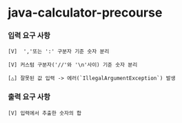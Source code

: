 # java-calculator-precourse

### **입력 요구 사항**
    
    [V]  ','또는 ':' 구분자 기준 숫자 분리

    [V] 커스텀 구분자('//'와 '\n'사이) 기준 숫자 분리
    
    [△] 잘못된 값 입력 -> 에러(`IllegalArgumentException`) 발생


### **출력 요구 사항**
    [V] 입력에서 추출한 숫자의 합